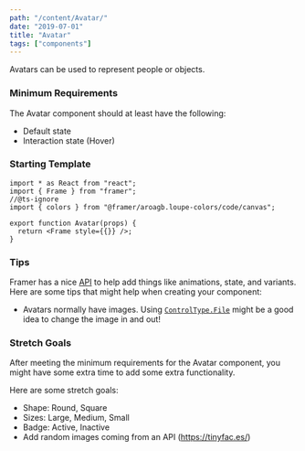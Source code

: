```yaml
---
path: "/content/Avatar/"
date: "2019-07-01"
title: "Avatar"
tags: ["components"]
---
```


Avatars can be used to represent people or objects.

### Minimum Requirements

The Avatar component should at least have the following:

- Default state
- Interaction state (Hover)

### Starting Template

```tsx
import * as React from "react";
import { Frame } from "framer";
//@ts-ignore
import { colors } from "@framer/aroagb.loupe-colors/code/canvas";

export function Avatar(props) {
  return <Frame style={{}} />;
}
```

### Tips

Framer has a nice [API](https://www.framer.com/api/) to help add things like animations, state, and variants. Here are some tips that might help when creating your component:

- Avatars normally have images. Using [`ControlType.File`](https://www.framer.com/api/property-controls/#file) might be a good idea to change the image in and out!

### Stretch Goals

After meeting the minimum requirements for the Avatar component, you might have some extra time to add some extra functionality.

Here are some stretch goals:

- Shape: Round, Square
- Sizes: Large, Medium, Small
- Badge: Active, Inactive
- Add random images coming from an API (https://tinyfac.es/)
